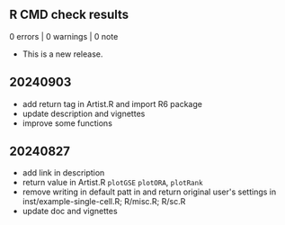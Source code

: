 ## R CMD check results

0 errors | 0 warnings | 0 note

* This is a new release.



## 20240903 

- add return tag in Artist.R and import R6 package
- update description and vignettes
- improve some functions

## 20240827

- add link in description
- return value in  Artist.R `plotGSE` `plotORA`, `plotRank`
- remove writing in default patt in and return original user's settings in inst/example-single-cell.R; R/misc.R; R/sc.R
- update doc and vignettes
